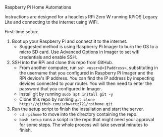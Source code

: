 Raspberry Pi Home Automations

Instructions are designed for a headless RPi Zero W running RPiOS Legacy Lite and connecting to the internet using WiFi.

First-time setup:
1. Boot up your Raspberry Pi and connect it to the internet.
    - Suggested method is using Raspberry Pi Imager to burn the OS to a micro SD card. Use Advanced Options in Imager to set wifi credentials and enable SSH.
2. SSH into the RPi and clone this repo from GitHub.
    - From another computer, run `ssh <user>@<IPaddress>`, substituting in the username that you configured in Raspberry Pi Imager and the RPi device's IP address. You can find the IP address by inspecting devices connected to your router. You will then need to enter the password that you configured in Imager.
    - Install git by running `sudo apt install git -y`
    - Clone this repo by running `git clone https://github.com/schwartz721/rpihome.git`
3. Run the setup script to finish the installation and start the server.
    - `cd rpihome` to move into the directory containing the repo.
    - `bash setup` runs a script in the repo that might need your approval for some steps. The whole process will take several minutes to finish.
